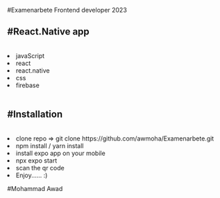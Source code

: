 #Examenarbete Frontend developer 2023 


<h2>
#React.Native app 
</h2>
<br >
<li>javaScript</li>
<li>react</li>
<li>react.native</li> 
<li>css</li>
<li>firebase</li>
<br >
<h2>
#Installation
</h2>
<br >
<li>clone repo => git clone https://github.com/awmoha/Examenarbete.git</li>
<li>npm install / yarn install</li>
<li>install expo app on your mobile</li>
<li>npx expo start</li>
<li>scan the qr code</li>
<li>Enjoy...... :) </li>

#Mohammad Awad


